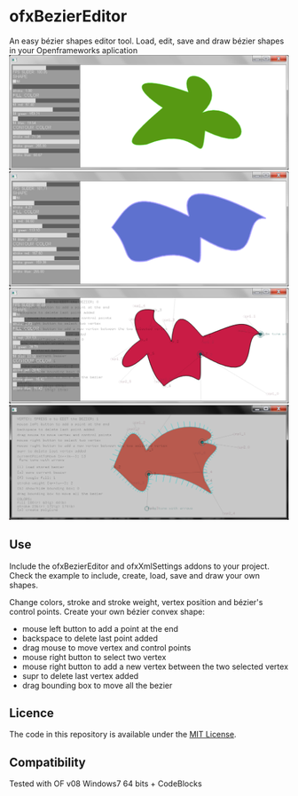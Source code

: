 ofxBezierEditor
===============

An easy bézier shapes editor tool. Load, edit, save and draw bézier shapes in your Openframeworks aplication
![example1-ui](example1.png)
![example2-ui](example2.png)
![example3-ui-edit](example3.png)
![example4-ui-edit](example4.png)

Use
-------
Include the ofxBezierEditor and ofxXmlSettings addons to your project.
Check the example to include, create, load, save and draw your own shapes.

Change colors, stroke and stroke weight, vertex position and bézier's control points.
Create your own bézier convex shape:
* mouse left button to add a point at the end
* backspace to delete last point added
* drag mouse to move vertex and control points
* mouse right button to select two vertex
* mouse right button to add a new vertex between the two selected vertex
* supr to delete last vertex added
* drag bounding box to move all the bezier

Licence
-------
The code in this repository is available under the [MIT License](https://secure.wikimedia.org/wikipedia/en/wiki/Mit_license).  

Compatibility
------------
Tested with OF v08
Windows7 64 bits + CodeBlocks